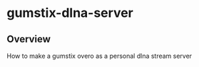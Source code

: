 gumstix-dlna-server
===================

## Overview
How to make a gumstix overo as a personal dlna stream server
